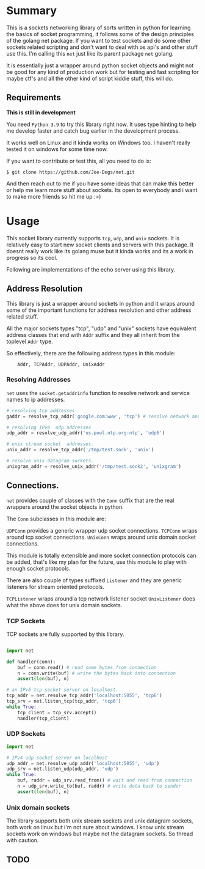 # Summary
This is a sockets networking library of sorts written in python for learning
the basics of socket programming, it follows some of the design principles
of the golang net package. If you want to test sockets and do some other
sockets related scripting and don't want to deal with os api's and other stuff
use this. I'm calling this `net` just like its parent package `net` golang.

It is essentially just a wrapper around python socket objects and might not be
good for any kind of production work but for testing and fast scripting for
maybe ctf's and all the other kind of script kiddie stuff, this will do.

Requirements
------------
__This is still in development__

You need ``Python 3.9`` to try this library right now. It uses type hinting to help
me develop faster and catch bug earlier in the development process.

It works well on Linux and it kinda works on Windows too. I haven't really
tested it on windows for some time now.

If you want to contribute or test this, all you need to do is:
    
    $ git clone https://github.com/Joe-Degs/net.git

And then reach out to me if you have some ideas that can make this better
or help me learn more stuff about sockets. Its open to everybody and i want
to make more friends so hit me up :>)

# Usage
This socket library currently supports `tcp`, `udp`, and `unix` sockets. It is relatively
easy to start new socket clients and servers with this package. It doesnt really
work like its golang muse but it kinda works and its a work in progress so its cool.

Following are implementations of the echo server using this library.


## Address Resolution
This library is just a wrapper around sockets in python and it wraps around
some of the important functions for address resolution and other address related
stuff.

All the major sockets types "tcp", "udp" and "unix" sockets have equivalent address
classes that end with `Addr` suffix and they all inherit from the toplevel `Addr` type.


So effectively, there are the following address types in this module:
    
        Addr, TCPAddr, UDPAddr, UnixAddr

### Resolving Addresses
`net` uses the `socket.getaddrinfo` function to resolve network and service names to
ip addresses.

```python
# resolving tcp addresses
gaddr = resolve_tcp_addr('google.com:www', 'tcp') # resolve network and service name to ip, port

# resolving IPv6  udp addresses
udp_addr = resolve_udp_addr('us.pool.ntp.org:ntp', 'udp6')

# unix stream socket  addresses.
unix_addr = resolve_tcp_addr('/tmp/test.sock', 'unix')

# resolve unix datagram sockets.
unixgram_addr = resolve_unix_addr('/tmp/test.sock2', 'unixgram')

```

## Connections.
`net` provides couple of classes with the `Conn` suffix that are the real wrappers around
the socket objects in python.

The `Conn` subclasses in this module are:

`UDPConn` provides a generic wrapper udp socket connections.
`TCPConn` wraps around tcp socket connections.
`UnixConn` wraps around unix domain socket connections.

This module is totally extensible and more socket connection protocols can be added, that's
 like my plan for the future, use this module to play with enough socket protocols.

There are also couple of types suffixed `Listener` and they are generic listeners for
stream oriented protocols.

`TCPListener` wraps around a tcp network listener socket
`UnixListener` does what the above does for unix domain sockets.

### TCP Sockets
TCP sockets are fully supported by this library.
```python

import net

def handler(conn):
    buf = conn.read() # read some bytes from connection
    n = conn.write(buf) # write the bytes back into connection
    assert(len(buf), n)

# an IPv6 tcp socket server on localhost.
tcp_addr = net.resolve_tcp_addr('localhost:5055', 'tcp6')
tcp_srv = net.listen_tcp(tcp_addr, 'tcp6')
while True:
    tcp_client = tcp_srv.accept()
    handler(tcp_client)      
```

### UDP Sockets
```python
import net

# IPv4 udp socket server on localhost
udp_addr = net.resolve_udp_addr('localhost:5055', 'udp')
udp_srv = net.listen_udp(udp_addr, 'udp')
while True:
    buf, raddr = udp_srv.read_from() # wait and read from connection
    n = udp_srv.write_to(buf, raddr) # write data back to sender
    assert(len(buf), n)
```

### Unix domain sockets
The library supports both unix stream sockets and unix datagram sockets, both
work on linux but i'm not sure about windows. I know unix stream sockets work on
windows but maybe not the datagram sockets. So thread with caution.


## TODO
